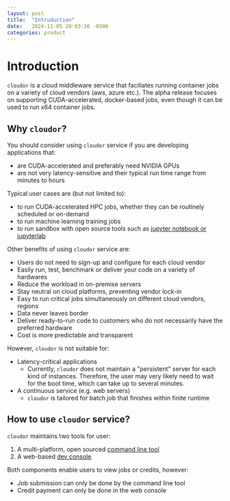 ```yaml
---
layout: post
title:  "Intruduction"
date:   2024-11-05 20:03:16 -0500
categories: product
---
```


# Introduction

`cloudor` is a cloud middleware service that faciliates running container jobs on a variety of cloud vendors (aws, azure etc.). 
The alpha release focuses on supporting CUDA-accelerated, docker-based jobs, even though it can be used to run x64 container jobs.

## Why `cloudor`?

You should consider using `cloudor` service if you are developing applications that:

* are CUDA-accelerated and preferably need NVIDIA GPUs
* are not very latency-sensitive and their typical run time range from minutes to hours

Typical user cases are (but not limited to):

* to run CUDA-accelerated HPC jobs, whether they can be routinely scheduled or on-demand
* to run machine learning training jobs
* to run sandbox with open source tools such as [jupyter notebook or jupyterlab](https://jupyter.org/)

Other benefits of using `cloudor` service are:

* Users do not need to sign-up and configure for each cloud vendor
* Easily run, test, benchmark or deliver your code on a variety of hardwares
* Reduce the workload in on-premise servers
* Stay neutral on cloud platforms, preventing vendor lock-in
* Easy to run critical jobs simultaneously on different cloud vendors, regions
* Data never leaves border
* Deliver ready-to-run code to customers who do not necessarily have the preferred hardware
* Cost is more predictable and transparent

However, `cloudor` is not suitable for:

* Latency-critical applications
    * Currently, `cloudor` does not maintain a "persistent" server for each kind of instances. 
	Therefore, the user may very likely need to wait for the boot time, which can take up to several minutes.
* A continuous service (e.g. web servers)
    * `cloudor` is tailored for batch job that finishes within finite runtime

## How to use `cloudor` service?

`cloudor` maintains two tools for user:

1. A multi-platform, open sourced [command line tool](https://github.com/cloudor-io/cloudctl) 
2. A web-based [dev console](https://cloudor.dev)

Both components enable users to view jobs or credits, however:
* Job submission can only be done by the command line tool
* Credit payment can only be done in the web console
